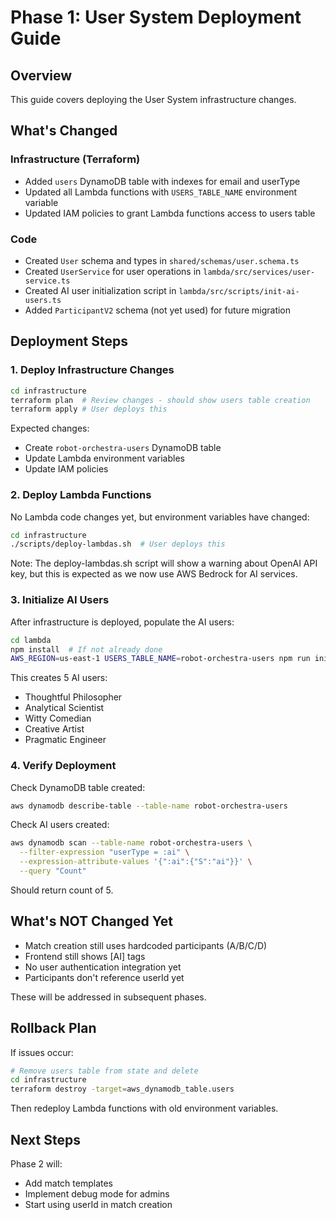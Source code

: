 # Phase 1: User System Deployment Guide

## Overview
This guide covers deploying the User System infrastructure changes.

## What's Changed

### Infrastructure (Terraform)
- Added `users` DynamoDB table with indexes for email and userType
- Updated all Lambda functions with `USERS_TABLE_NAME` environment variable
- Updated IAM policies to grant Lambda functions access to users table

### Code
- Created `User` schema and types in `shared/schemas/user.schema.ts`
- Created `UserService` for user operations in `lambda/src/services/user-service.ts`
- Created AI user initialization script in `lambda/src/scripts/init-ai-users.ts`
- Added `ParticipantV2` schema (not yet used) for future migration

## Deployment Steps

### 1. Deploy Infrastructure Changes
```bash
cd infrastructure
terraform plan  # Review changes - should show users table creation
terraform apply # User deploys this
```

Expected changes:
- Create `robot-orchestra-users` DynamoDB table
- Update Lambda environment variables
- Update IAM policies

### 2. Deploy Lambda Functions
No Lambda code changes yet, but environment variables have changed:
```bash
cd infrastructure
./scripts/deploy-lambdas.sh  # User deploys this
```

Note: The deploy-lambdas.sh script will show a warning about OpenAI API key,
but this is expected as we now use AWS Bedrock for AI services.

### 3. Initialize AI Users
After infrastructure is deployed, populate the AI users:
```bash
cd lambda
npm install  # If not already done
AWS_REGION=us-east-1 USERS_TABLE_NAME=robot-orchestra-users npm run init-ai-users
```

This creates 5 AI users:
- Thoughtful Philosopher
- Analytical Scientist  
- Witty Comedian
- Creative Artist
- Pragmatic Engineer

### 4. Verify Deployment

Check DynamoDB table created:
```bash
aws dynamodb describe-table --table-name robot-orchestra-users
```

Check AI users created:
```bash
aws dynamodb scan --table-name robot-orchestra-users \
  --filter-expression "userType = :ai" \
  --expression-attribute-values '{":ai":{"S":"ai"}}' \
  --query "Count"
```

Should return count of 5.

## What's NOT Changed Yet

- Match creation still uses hardcoded participants (A/B/C/D)
- Frontend still shows [AI] tags
- No user authentication integration yet
- Participants don't reference userId yet

These will be addressed in subsequent phases.

## Rollback Plan

If issues occur:
```bash
# Remove users table from state and delete
cd infrastructure
terraform destroy -target=aws_dynamodb_table.users
```

Then redeploy Lambda functions with old environment variables.

## Next Steps

Phase 2 will:
- Add match templates
- Implement debug mode for admins
- Start using userId in match creation